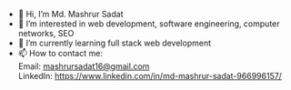 - 👋 Hi, I’m Md. Mashrur Sadat
- 👀 I’m interested in web development, software engineering, computer networks, SEO
- 🌱 I’m currently learning full stack web development
- 📫 How to contact me:  
      Email: mashrursadat16@gmail.com   
      LinkedIn: https://www.linkedin.com/in/md-mashrur-sadat-966996157/
      
      

<!---
Md-Mashrur-Sadat/Md-Mashrur-Sadat is a ✨ special ✨ repository because its `README.md` (this file) appears on your GitHub profile.
You can click the Preview link to take a look at your changes.
--->
